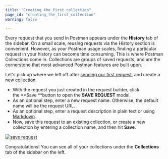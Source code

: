 ```yaml
---
title: "Creating the first collection"
page_id: "creating_the_first_collection"
warning: false

---
```


Every request that you send in Postman appears under the **History** tab of the sidebar. On a small scale, reusing requests via the History section is convenient. However, as your Postman usage scales, finding a particular request in your history can become time consuming. This is where Postman Collections come in. Collections are groups of saved requests, and are the cornerstone that most advanced Postman features are built upon.

Let's pick up where we left off after [sending our first request](https://learning.getpostman.com/docs/postman/launching_postman/sending_the_first_request/), and create a new collection.

*   With the request you just created in the request builder, click the **Save **button to open the **SAVE REQUEST** modal.
*   As an optional step, enter a new request name. Otherwise, the default name will be the request URL.
*   As an optional step, enter a request description in plain text or using [Markdown](https://learning.getpostman.com/docs/postman/collections/using_markdown_for_descriptions/).
*   Now, save this request to an existing collection, or create a new collection by entering a collection name, and then hit **Save**.

[![save request](https://assets.postman.com/postman-docs/59063125.png)](https://assets.postman.com/postman-docs/59063125.png)

Congratulations! You can see all of your collections under the **Collections** tab of the sidebar on the left.
